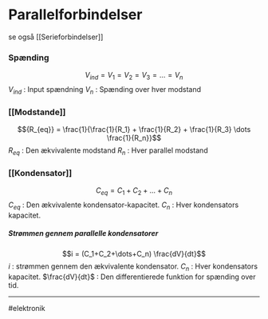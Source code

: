# Parallelforbindelser
se også [[Serieforbindelser]]

### Spænding
$$V_{ind} = V_1 = V_2 = V_3 = \dots = V_n$$
$V_{ind}$ : Input spændning
$V_n$ : Spænding over hver modstand


### [[Modstande]]
$${R_{eq}} = \frac{1}{\frac{1}{R_1} + \frac{1}{R_2} + \frac{1}{R_3} \dots \frac{1}{R_n}}$$
$R_{eq}$ : Den ækvivalente modstand
$R_n$ : Hver parallel modstand

### [[Kondensator]]
$$C_{eq} = C_1 + C_2+\dots+C_n$$
$C_{eq}$ : Den ækvivalente kondensator-kapacitet.
$C_n$ : Hver kondensators kapacitet.

##### Strømmen gennem parallelle kondensatorer
$$i = (C_1+C_2+\dots+C_n) \frac{dV}{dt}$$
$i$ : strømmen gennem den ækvivalente kondensator.
$C_n$ : Hver kondensators kapacitet.
$\frac{dV}{dt}$ : Den differentierede funktion for spænding over tid.

---
#elektronik 


